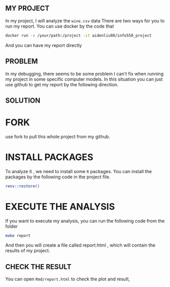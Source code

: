 ## MY PROJECT
In my project, I will analyze the `wine.csv` data
There are two ways for you to run my report.
You can use docker by the code that
```bash
docker run -v /your/path:/project -it aidenliu98/info550_project
```
And you can have my report directly

## PROBLEM

In my debugging, there seems to be some problem I can't fix when running my project in some specific computer models.
In this situation you can just use github to get my report by the following direction.
## SOLUTION
# FORK
use fork to pull this whole project from my github.
# INSTALL PACKAGES
To analyze it , we need to install some `R` packages. You can install the packages by the following code in the project file.
```bash
renv::restore()
```
# EXECUTE THE ANALYSIS
If you want to execute my analysis, you can run the following code from the folder
```bash
make report
```
And then you will create a file called report.html , which will contain the results of my project.

## CHECK THE RESULT
You can open `Rmd/report.html` to check the plot and result,
